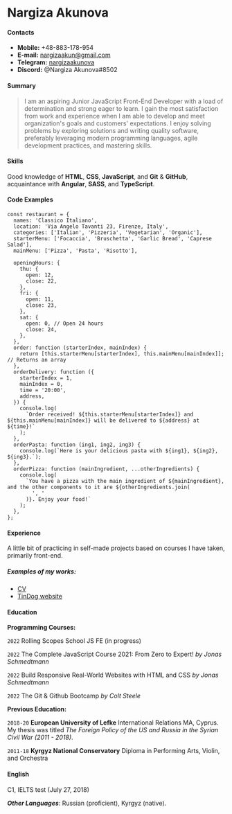 # Nargiza Akunova

#### Contacts

- **Mobile:** +48-883-178-954
- **E-mail:** [nargizaakun@gmail.com](mailto:nargizaakun@gmail.com)
- **Telegram:** [nargizaakunova](https://t.me/nargizaakunova)
- **Discord:** @Nargiza Akunova#8502

#### Summary

> I am an aspiring Junior JavaScript Front-End Developer with a load of determination and strong eager to learn. I gain the most satisfaction from work and experience when I am able to develop and meet organization's goals and customers' expectations. I enjoy solving problems by exploring solutions and writing quality software, preferably leveraging modern programming languages, agile development practices, and mastering skills.

#### Skills

Good knowledge of **HTML**, **CSS**, **JavaScript**, and **Git** & **GitHub**, acquaintance with **Angular**, **SASS**, and **TypeScript**.

#### Code Examples

```JS
const restaurant = {
  names: 'Classico Italiano',
  location: 'Via Angelo Tavanti 23, Firenze, Italy',
  categories: ['Italian', 'Pizzeria', 'Vegetarian', 'Organic'],
  starterMenu: ['Focaccia', 'Bruschetta', 'Garlic Bread', 'Caprese Salad'],
  mainMenu: ['Pizza', 'Pasta', 'Risotto'],

  openingHours: {
    thu: {
      open: 12,
      close: 22,
    },
    fri: {
      open: 11,
      close: 23,
    },
    sat: {
      open: 0, // Open 24 hours
      close: 24,
    },
  },
  order: function (starterIndex, mainIndex) {
    return [this.starterMenu[starterIndex], this.mainMenu[mainIndex]]; // Returns an array
  },
  orderDelivery: function ({
    starterIndex = 1,
    mainIndex = 0,
    time = '20:00',
    address,
  }) {
    console.log(
      `Order received! ${this.starterMenu[starterIndex]} and ${this.mainMenu[mainIndex]} will be delivered to ${address} at ${time}!`
    );
  },
  orderPasta: function (ing1, ing2, ing3) {
    console.log(`Here is your delicious pasta with ${ing1}, ${ing2}, ${ing3}.`);
  },
  orderPizza: function (mainIngredient, ...otherIngredients) {
    console.log(
      `You have a pizza with the main ingredient of ${mainIngredient}, and the other components to it are ${otherIngredients.join(
        ', '
      )}. Enjoy your food!`
    );
  },
};
```

#### Experience

A little bit of practicing in self-made projects based on courses I have taken, primarily front-end.

##### _Examples of my works:_

- [CV](https://nargizaakunova.github.io/CSS-My-Site/)
- [TinDog website](https://nargizaakunova.github.io/tindog-website/)

#### Education

**Programming Courses:**

`2022` Rolling Scopes School JS FE (in progress)

`2022` The Complete JavaScript Course 2021: From Zero to Expert! _by Jonas Schmedtmann_

`2022` Build Responsive Real-World Websites with HTML and CSS _by Jonas Schmedtmann_

`2022` The Git & Github Bootcamp _by Colt Steele_

**Previous Education:**

`2018-20`
**European University of Lefke** International Relations MA, Cyprus. My thesis was titled _The Foreign Policy of the US and Russia in the Syrian Civil War (2011 - 2018)_.

`2011-18`
**Kyrgyz National Conservatory** Diploma in Performing Arts, Violin, and Orchestra

#### English

C1, IELTS test (July 27, 2018)

**_Other Languages_**: Russian (proficient), Kyrgyz (native).
